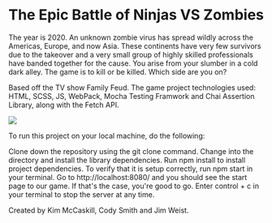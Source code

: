 # The Epic Battle of Ninjas VS Zombies
The year is 2020. An unknown zombie virus has spread wildly across the Americas, Europe, and now Asia. These continents have very few survivors due to the takeover and a very small group of highly skilled professionals have banded together for the cause. You arise from your slumber in a cold dark alley. The game is to kill or be killed. Which side are you on?

Based off the TV show Family Feud. The game project technologies used: HTML, SCSS, JS, WebPack, Mocha Testing Framwork and Chai Assertion Library, along with the Fetch API.

![](https://github.com/kimmccaskill/family-feud/blob/master/ninja-vs-zombie.gif)  


To run this project on your local machine, do the following:

Clone down the repository using the git clone command.
Change into the directory and install the library dependencies. Run npm install to install project dependencies.
To verify that it is setup correctly, run npm start in your terminal. Go to http://localhost:8080/ and you should see the start page to our game. If that's the case, you're good to go. Enter control + c in your terminal to stop the server at any time.

Created by Kim McCaskill, Cody Smith and Jim Weist.
